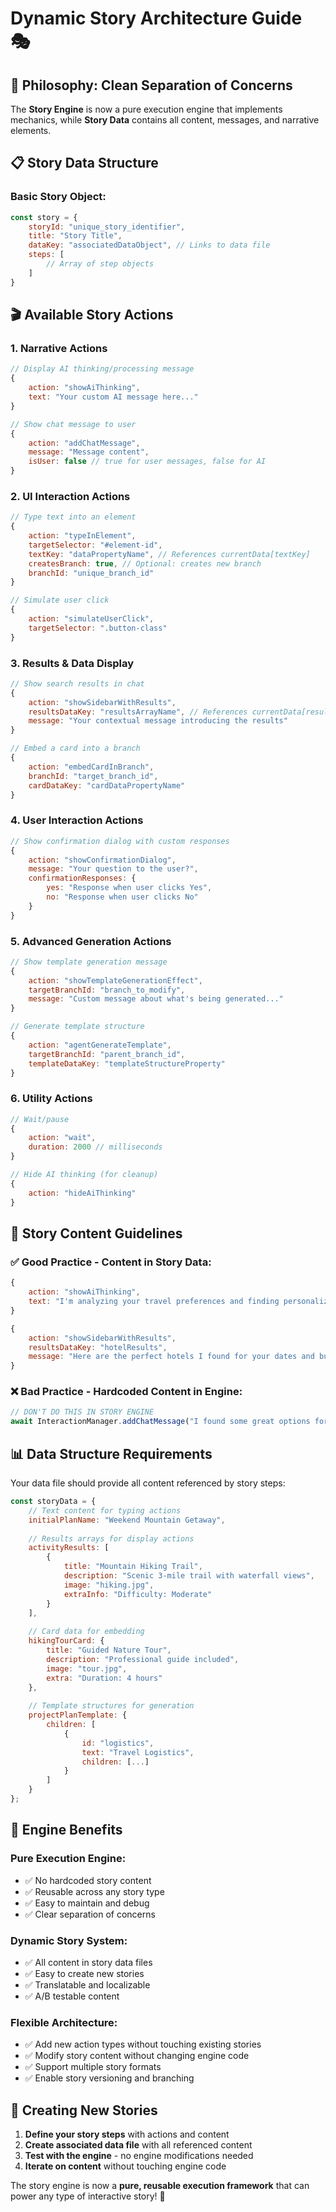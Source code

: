 # Dynamic Story Architecture Guide 🎭

## 🎯 **Philosophy: Clean Separation of Concerns**

The **Story Engine** is now a pure execution engine that implements mechanics, while **Story Data** contains all content, messages, and narrative elements.

## 📋 **Story Data Structure**

### **Basic Story Object:**
```javascript
const story = {
    storyId: "unique_story_identifier",
    title: "Story Title",
    dataKey: "associatedDataObject", // Links to data file
    steps: [
        // Array of step objects
    ]
}
```

## 🎬 **Available Story Actions**

### **1. Narrative Actions**
```javascript
// Display AI thinking/processing message
{
    action: "showAiThinking",
    text: "Your custom AI message here..."
}

// Show chat message to user  
{
    action: "addChatMessage",
    message: "Message content",
    isUser: false // true for user messages, false for AI
}
```

### **2. UI Interaction Actions**
```javascript
// Type text into an element
{
    action: "typeInElement",
    targetSelector: "#element-id",
    textKey: "dataPropertyName", // References currentData[textKey]
    createsBranch: true, // Optional: creates new branch
    branchId: "unique_branch_id"
}

// Simulate user click
{
    action: "simulateUserClick", 
    targetSelector: ".button-class"
}
```

### **3. Results & Data Display**
```javascript
// Show search results in chat
{
    action: "showSidebarWithResults",
    resultsDataKey: "resultsArrayName", // References currentData[resultsDataKey]
    message: "Your contextual message introducing the results"
}

// Embed a card into a branch
{
    action: "embedCardInBranch",
    branchId: "target_branch_id",
    cardDataKey: "cardDataPropertyName"
}
```

### **4. User Interaction Actions**
```javascript
// Show confirmation dialog with custom responses
{
    action: "showConfirmationDialog",
    message: "Your question to the user?",
    confirmationResponses: {
        yes: "Response when user clicks Yes",
        no: "Response when user clicks No"
    }
}
```

### **5. Advanced Generation Actions**
```javascript
// Show template generation message
{
    action: "showTemplateGenerationEffect",
    targetBranchId: "branch_to_modify",
    message: "Custom message about what's being generated..."
}

// Generate template structure
{
    action: "agentGenerateTemplate",
    targetBranchId: "parent_branch_id",
    templateDataKey: "templateStructureProperty"
}
```

### **6. Utility Actions**
```javascript
// Wait/pause
{
    action: "wait",
    duration: 2000 // milliseconds
}

// Hide AI thinking (for cleanup)
{
    action: "hideAiThinking"
}
```

## 🎨 **Story Content Guidelines**

### **✅ Good Practice - Content in Story Data:**
```javascript
{
    action: "showAiThinking",
    text: "I'm analyzing your travel preferences and finding personalized recommendations..."
}

{
    action: "showSidebarWithResults", 
    resultsDataKey: "hotelResults",
    message: "Here are the perfect hotels I found for your dates and budget!"
}
```

### **❌ Bad Practice - Hardcoded Content in Engine:**
```javascript
// DON'T DO THIS IN STORY ENGINE
await InteractionManager.addChatMessage("I found some great options for your mountain getaway!");
```

## 📊 **Data Structure Requirements**

Your data file should provide all content referenced by story steps:

```javascript
const storyData = {
    // Text content for typing actions
    initialPlanName: "Weekend Mountain Getaway",
    
    // Results arrays for display actions
    activityResults: [
        {
            title: "Mountain Hiking Trail",
            description: "Scenic 3-mile trail with waterfall views",
            image: "hiking.jpg",
            extraInfo: "Difficulty: Moderate"
        }
    ],
    
    // Card data for embedding
    hikingTourCard: {
        title: "Guided Nature Tour", 
        description: "Professional guide included",
        image: "tour.jpg",
        extra: "Duration: 4 hours"
    },
    
    // Template structures for generation
    projectPlanTemplate: {
        children: [
            {
                id: "logistics",
                text: "Travel Logistics",
                children: [...]
            }
        ]
    }
};
```

## 🔧 **Engine Benefits**

### **Pure Execution Engine:**
- ✅ No hardcoded story content
- ✅ Reusable across any story type
- ✅ Easy to maintain and debug
- ✅ Clear separation of concerns

### **Dynamic Story System:**
- ✅ All content in story data files
- ✅ Easy to create new stories
- ✅ Translatable and localizable  
- ✅ A/B testable content

### **Flexible Architecture:**
- ✅ Add new action types without touching existing stories
- ✅ Modify story content without changing engine code
- ✅ Support multiple story formats
- ✅ Enable story versioning and branching

## 🚀 **Creating New Stories**

1. **Define your story steps** with actions and content
2. **Create associated data file** with all referenced content
3. **Test with the engine** - no engine modifications needed
4. **Iterate on content** without touching engine code

The story engine is now a **pure, reusable execution framework** that can power any type of interactive story! 🎉
